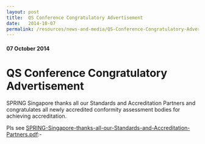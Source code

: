 ```yaml
---
layout: post
title:  QS Conference Congratulatory Advertisement
date:   2014-10-07
permalink: /resources/news-and-media/QS-Conference-Congratulatory-Advertisement
---
```

#### 07 October 2014
# **QS Conference Congratulatory Advertisement**

SPRING Singapore thanks all our Standards and Accreditation Partners and congratulates all newly accredited conformity assessment bodies for achieving accreditation.

Pls see [SPRING-Singapore-thanks-all-our-Standards-and-Accreditation-Partners.pdf](/files/SPRING-Singapore-thanks-all-our-Standards-and-Accreditation-Partners.pdf):-
